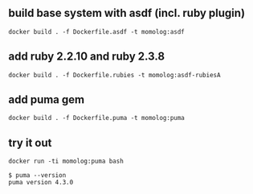## build base system with asdf (incl. ruby plugin)

    docker build . -f Dockerfile.asdf -t momolog:asdf

## add ruby 2.2.10 and ruby 2.3.8

    docker build . -f Dockerfile.rubies -t momolog:asdf-rubiesA

## add puma gem

    docker build . -f Dockerfile.puma -t momolog:puma

## try it out

    docker run -ti momolog:puma bash

    $ puma --version
    puma version 4.3.0
